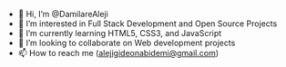 - 👋 Hi, I’m @DamilareAleji
- 👀 I’m interested in Full Stack Development and Open Source Projects
- 🌱 I’m currently learning HTML5, CSS3, and JavaScript
- 💞️ I’m looking to collaborate on Web development projects
- 📫 How to reach me (alejigideonabidemi@gmail.com)

<!---
DamilareAleji/DamilareAleji is a ✨ special ✨ repository because its `README.md` (this file) appears on your GitHub profile.
You can click the Preview link to take a look at your changes.
--->
